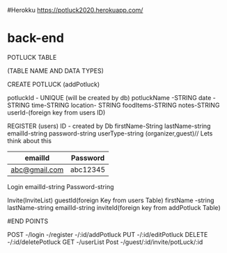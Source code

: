 #Herokku 
https://potluck2020.herokuapp.com/

# back-end
 POTLUCK TABLE 

(TABLE NAME AND DATA TYPES)

CREATE POTLUCK (addPotluck)

potluckId - UNIQUE (will be created by db)
potluckName -STRING
date -STRING
time-STRING
location- STRING
foodItems-STRING
notes-STRING
userId-(foreign key from users ID)


REGISTER (users)
ID - created by Db
firstName-String
lastName-string
emailId-string
password-string
userType-string
(organizer,guest)// Lets think about this 


| emailId  |Password |
| ------------- | ------------- |
|abc@gmail.com  | abc12345 |


Login
emailId-string
Password-string

Invite(InviteList) 
guestId(foreign Key from users Table)
firstName -string
lastName-string
emailId-string
inviteId(foreign key from addPotluck Table)


#END POINTS

POST
-/login
-/register
-/:id/addPotluck
PUT
-/:id/editPotluck
DELETE
-/:id/deletePotluck
GET
-/userList
Post
-/guest/:id/invite/potLuck/:id

